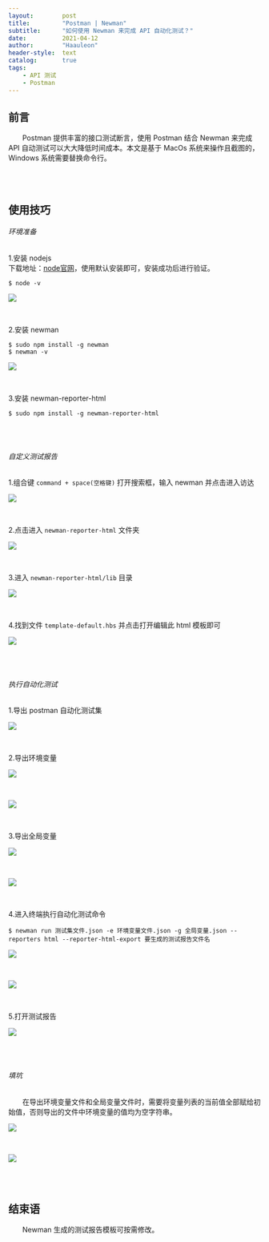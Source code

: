 ```yaml
---
layout:        post
title:         "Postman | Newman"
subtitle:      "如何使用 Newman 来完成 API 自动化测试？"
date:          2021-04-12
author:        "Haauleon"
header-style:  text
catalog:       true
tags:
    - API 测试
    - Postman
---
```


## 前言
&emsp;&emsp;Postman 提供丰富的接口测试断言，使用 Postman 结合 Newman 来完成 API 自动测试可以大大降低时间成本。本文是基于 MacOs 系统来操作且截图的，Windows 系统需要替换命令行。                

<br><br>

## 使用技巧
###### 环境准备
1.安装 nodejs     
下载地址：[node官网](https://nodejs.org/zh-cn/)，使用默认安装即可，安装成功后进行验证。      
```
$ node -v
```    

![](\img\in-post\post-postman\2021-04-12-postman-newman-1.png)    

<br>

2.安装 newman        
```
$ sudo npm install -g newman
$ newman -v
```     

![](\img\in-post\post-postman\2021-04-12-postman-newman-2.png)        

<br>

3.安装 newman-reporter-html        
```
$ sudo npm install -g newman-reporter-html
```
<br><br>

###### 自定义测试报告
1.组合键 `command + space(空格键)` 打开搜索框，输入 newman 并点击进入访达        

![](\img\in-post\post-postman\2021-04-12-postman-newman-3.png)       

<br>

2.点击进入 `newman-reporter-html` 文件夹         

![](\img\in-post\post-postman\2021-04-12-postman-newman-4.png)       

<br>

3.进入 `newman-reporter-html/lib` 目录       

![](\img\in-post\post-postman\2021-04-12-postman-newman-5.png)      

<br>

4.找到文件 `template-default.hbs` 并点击打开编辑此 html 模板即可        

![](\img\in-post\post-postman\2021-04-12-postman-newman-6.png)     

<br><br>

###### 执行自动化测试
1.导出 postman 自动化测试集       

![](\img\in-post\post-postman\2021-04-12-postman-newman-7.png)      

<br>

2.导出环境变量             

![](\img\in-post\post-postman\2021-04-12-postman-newman-8.png)      

<br>

![](\img\in-post\post-postman\2021-04-12-postman-newman-9.png)     

<br>

3.导出全局变量      

![](\img\in-post\post-postman\2021-04-12-postman-newman-10.png)      

<br>

![](\img\in-post\post-postman\2021-04-12-postman-newman-11.png)     

<br>

4.进入终端执行自动化测试命令        

```
$ newman run 测试集文件.json -e 环境变量文件.json -g 全局变量.json --reporters html --reporter-html-export 要生成的测试报告文件名
```     

![](\img\in-post\post-postman\2021-04-12-postman-newman-12.png)      

<br>

![](\img\in-post\post-postman\2021-04-12-postman-newman-13.png)     

<br>

5.打开测试报告       

![](\img\in-post\post-postman\2021-04-12-postman-newman-14.png)      

<br><br>

###### 填坑      
&emsp;&emsp;在导出环境变量文件和全局变量文件时，需要将变量列表的当前值全部赋给初始值，否则导出的文件中环境变量的值均为空字符串。       

![](\img\in-post\post-postman\2021-04-12-postman-newman-15.png)     

<br>

![](\img\in-post\post-postman\2021-04-12-postman-newman-16.png)

<br><br>

## 结束语
&emsp;&emsp;Newman 生成的测试报告模板可按需修改。